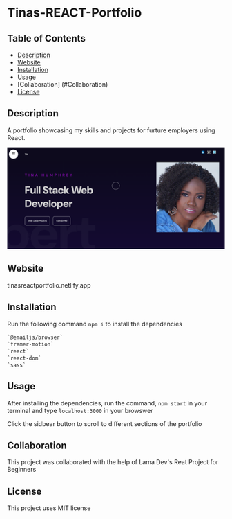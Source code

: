 # Tinas-REACT-Portfolio

## Table of Contents 
 * [Description](#Description)
 * [Website](#Website)
 * [Installation](#Installation)
 * [Usage](#Usage)
 * [Collaboration] (#Collaboration)
 * [License](#License)

## Description
A portfolio showcasing my skills and projects for furture employers using React.

<img src="./public/portfolioscreenshot.png" alt= "Screen Shot of Tina's React Portfoliio"/>

## Website

tinasreactportfolio.netlify.app

## Installation
Run the following command `npm i` to install the dependencies

    `@emailjs/browser`
    `framer-motion`
    `react`
    `react-dom`
    `sass`

## Usage
After installing the dependencies, run the command, `npm start` in your terminal and type `localhost:3000` in your 
browswer

Click the sidbear button to scroll to different sections of the portfolio

## Collaboration
This project was collaborated with the help of Lama Dev's Reat Project for Beginners

## License
This project uses MIT license 
